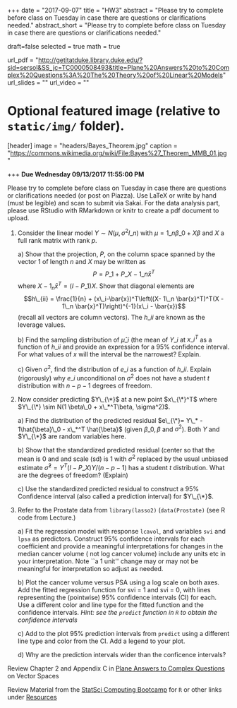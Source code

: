 +++
date = "2017-09-07"
title = "HW3"
abstract = "Please try to complete before class on Tuesday in case there are questions or clarifications needed."
abstract_short = "Please try to complete before class on Tuesday in case there are questions or clarifications needed."

draft=false
selected = true
math = true

url_pdf = "http://getitatduke.library.duke.edu/?sid=sersol&SS_jc=TC0000508493&title=Plane%20Answers%20to%20Complex%20Questions%3A%20The%20Theory%20of%20Linear%20Models"
url_slides = ""
url_video = ""

# Optional featured image (relative to `static/img/` folder).
[header]
image = "headers/Bayes_Theorem.jpg"
caption = "https://commons.wikimedia.org/wiki/File:Bayes%27_Theorem_MMB_01.jpg"

+++
**Due Wednesday 09/13/2017 11:55:00 PM**

Please try to complete before class on Tuesday in case there are questions or clarifications needed (or post on Piazza). Use LaTeX or write by hand (must be legible) and scan to submit via Sakai.  For the data analysis part, please use RStudio with RMarkdown or knitr to create a pdf document to upload.

1. Consider the linear model $Y \sim N(\mu, \sigma^2 I\_n)$ with $\mu = 1\_n \beta\_0 + X \beta$ and $X$ a full rank matrix with rank $p$. 

    a) Show that the projection, $P$, on the column space spanned by the vector $1$ of length $n$ and $X$ may be written as
$$P = P\_1 + P\_{X - 1\_n \bar{x}^T}$$
where $X - 1_n \bar{x}^T = (I - P\_1) X$.
Show that diagonal  elements are 
$$h\_{ii} = \frac{1}{n} + (x\_i-\bar{x})^T\left((X- 1\_n \bar{x}^T)^T(X - 1\_n \bar{x}^T)\right)^{-1}(x\_i - \bar{x})$$
(recall all vectors are column vectors).  The $h\_{ii}$ are known as the leverage values.
   
  
   

    b) Find the sampling distribution of $\hat{\mu}\_i$ (the mean of  $Y\_i$ at $x\_i^T$ as a function of $h\_{ii}$ and provide an  expression for a 95% confidence interval.   For what values of $x$  will the interval be the narrowest? Explain.

    c) Given $\sigma^2$, find the distribution of $e\_i$ as a function  of $h\_{ii}$.  Explain (rigorously) why $e\_i$ unconditional on  $\sigma^2$ does not have a student $t$ distribution with  $n - p - 1$ degrees of freedom.

2. Now consider predicting $Y\_{\*}$ at a new point $x\_{\*}^T$ where $Y\_{\*} \sim N(1  \beta\_0 + x\_*^T\beta, \sigma^2)$.

    a)  Find the distribution of the predicted residual $e\_{\*}= Y\_* - 1\hat{\beta}\_0 - x\_*^T \hat{\beta}$  (given $\beta\_0, \beta$ and $\sigma^2$).  Both $Y$ and $Y\_{\*}$ are random variables here.
    
    b) Show that the standardized predicted residual (center so that the mean is 0 and and scale (sd) is 1 with $\sigma^2$ replaced by the usual unbiased estimate $\hat{\sigma}^2 = Y^T (I − P\_X)Y/(n − p − 1)$ has a student $t$ distribution. What are the degrees of freedom?  (Explain)
    
    c)  Use the standardized predicted residual to construct a 95% Confidence interval (also called a prediction interval) for $Y\_{\*}$.

3. Refer to the Prostate data  from `library(lasso2)` (`data(Prostate)`  (see R code from Lecture.)

    a)  Fit the regression model with
  response  `lcavol`, and variables `svi` and `lpsa` as
  predictors.  Construct 95% confidence intervals for 
  each coefficient and provide a meaningful interpretations for
  changes in the  median cancer volume  ( not log cancer volume) include any
  units etc in your interpretation.  Note ``a 1 unit'' change may or may not be
  meaningful for interpretation so adjust as needed.
  
    b) Plot the cancer volume versus PSA  using a log scale on both axes. Add
  the fitted regression function for svi = 1 and svi = 0, with
  lines representing the (pointwise) 95%  confidence intervals (CI) for
  each.  Use a different color and line type for the fitted function and the confidence intervals.   _Hint:  see the `predict` function in `R` to obtain the  confidence intervals_  
  
    c) Add to the plot 95% prediction intervals  from `predict` using a different line type and color from the CI.   Add a legend to your plot.
  
    d) Why are the prediction intervals wider than the conficence intervals?

    



Review Chapter 2 and Appendix C in [Plane Answers to Complex Questions](http://getitatduke.library.duke.edu/?sid=sersol&SS_jc=TC0000508493&title=Plane%20Answers%20to%20Complex%20Questions%3A%20The%20Theory%20of%20Linear%20Models) on Vector Spaces 

Review Material from the [StatSci Computing Bootcamp](https://github.com/DukeStatSci/ComputingBootcamp2017) for `R` or other links under [Resources](/#resources)
